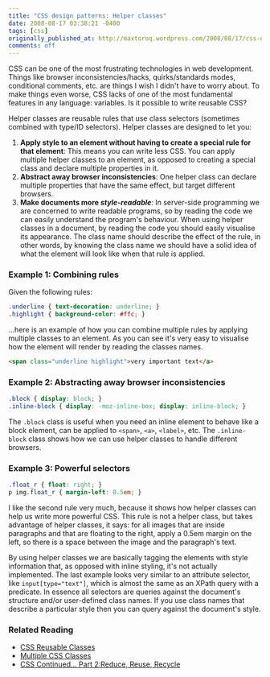 ```yaml
---
title: "CSS design patterns: Helper classes"
date: 2008-08-17 03:38:21 -0400
tags: [css]
originally_published_at: http://maxtoroq.wordpress.com/2008/08/17/css-design-patterns-helper-classes/
comments: off
---
```


CSS can be one of the most frustrating technologies in web development. Things like browser inconsistencies/hacks, quirks/standards modes, conditional comments, etc. are things I wish I didn't have to worry about. To make things even worse, CSS lacks of one of the most fundamental features in any language: variables. Is it possible to write reusable CSS?

Helper classes are reusable rules that use class selectors (sometimes combined with type/ID selectors). Helper classes are designed to let you:

1. **Apply style to an element without having to create a special rule for that element**: This means you can write less CSS. You can apply multiple helper classes to an element, as opposed to creating a special class and declare multiple properties in it.
2. **Abstract away browser inconsistencies**: One helper class can declare multiple properties that have the same effect, but target different browsers.
3. **Make documents more *style-readable***: In server-side programming we are concerned to write readable programs, so by reading the code we can easily understand the program's behaviour. When using helper classes in a document, by reading the code you should easily visualise its appearance. The class name should describe the effect of the rule, in other words, by knowing the class name we should have a solid idea of what the element will look like when that rule is applied.

### Example 1: Combining rules
Given the following rules:

```css
.underline { text-decoration: underline; }
.highlight { background-color: #ffc; }
```

...here is an example of how you can combine multiple rules by applying multiple classes to an element. As you can see it's very easy to visualise how the element will render by reading the classes names.

```html
<span class="underline highlight">very important text</a>
```

### Example 2: Abstracting away browser inconsistencies

```css
.block { display: block; }
.inline-block { display: -moz-inline-box; display: inline-block; }
```

The `.block` class is useful when you need an inline element to behave like a block element, can be applied to `<span>`, `<a>`, `<label>`, etc. The `.inline-block` class shows how we can use helper classes to handle different browsers.

### Example 3: Powerful selectors

```css
.float_r { float: right; }
p img.float_r { margin-left: 0.5em; }
```

I like the second rule very much, because it shows how helper classes can help us write more powerful CSS. This rule is not a helper class, but takes advantage of helper classes, it says: for all images that are inside paragraphs and that are floating to the right, apply a 0.5em margin on the left, so there is a space between the image and the paragraph's  text.

By using helper classes we are basically tagging the elements with style information that, as opposed with inline styling, it's not actually implemented. The last example looks very similar to an attribute selector, like `input[type="text"]`, which is almost the same as an XPath query with a predicate. In essence all selectors are queries against the document's structure and/or user-defined class names. If you use class names that describe a particular style then you can query against the document's style.

### Related Reading

- [CSS Reusable Classes][1]
- [Multiple CSS Classes][2]
- [CSS Continued… Part 2:Reduce, Reuse, Recycle][3]

[1]: http://www.mattvarone.com/2008/07/css-reusable-classes/
[2]: http://www.realmacsoftware.com/webshed/index_files/multiple-css-classes.php
[3]: http://www.aprilholle.com/technology-reviews/css-continued-part-2reduce-reuse-recycle/
